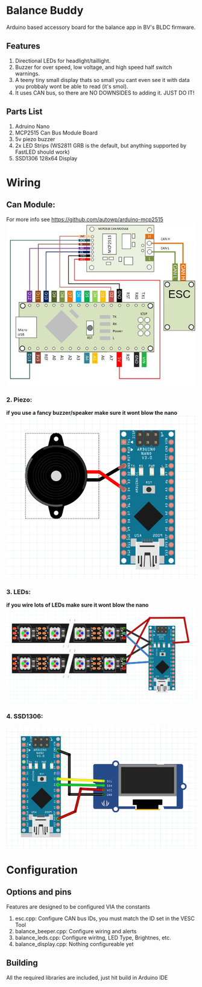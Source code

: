# Balance Buddy
Arduino based accessory board for the balance app in BV's BLDC firmware.

## Features
1. Directional LEDs for headlight/taillight.
1. Buzzer for over speed, low voltage, and high speed half switch warnings.
1. A teeny tiny small display thats so small you cant even see it with data you probbaly wont be able to read (it's smol).
1. It uses CAN bus, so there are NO DOWNSIDES to adding it. JUST DO IT!

## Parts List
1. Adruino Nano
1. MCP2515 Can Bus Module Board
1. 5v piezo buzzer
1. 2x LED Strips (WS2811 GRB is the default, but anything supported by FastLED should work)
1. SSD1306 128x64 Display

# Wiring
## Can Module: 
For more info see https://github.com/autowp/arduino-mcp2515
![](./wiki/images/can_bus_wiring.png)
### 2. Piezo:
**if you use a fancy buzzer/speaker make sure it wont blow the nano**
![](./wiki/images/piezo_wiring.png)
### 3. LEDs:
**if you wire lots of LEDs make sure it wont blow the nano**
![](./wiki/images/led_wiring.png)
### 4. SSD1306:
![](./wiki/images/display_wiring.png)

# Configuration
## Options and pins
Features are designed to be configured VIA the constants
1. esc.cpp: Configure CAN bus IDs, you must match the ID set in the VESC Tool
1. balance_beeper.cpp: Configure wiring and alerts
1. balance_leds.cpp: Configure wiritng, LED Type, Brightnes, etc.
1. balance_display.cpp: Nothing configureable yet

## Building
All the required libraries are included, just hit build in Arduino IDE
